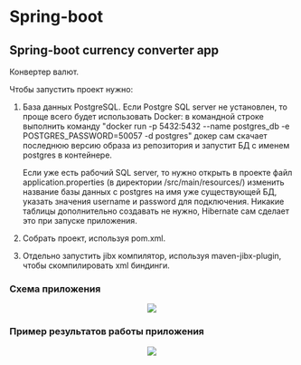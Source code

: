 # Spring-boot
Spring-boot currency converter app
-----------------------------------

Конвертер валют.

Чтобы запустить проект нужно:

  1. База данных PostgreSQL.
      Если Postgre SQL server не установлен, то проще всего будет использовать Docker:
      в командной строке выполнить команду "docker run -p 5432:5432 --name postgres_db -e POSTGRES_PASSWORD=50057 -d postgres"
      докер сам скачает последнюю версию образа из репозитория и запустит БД с именем postgres в контейнере.
      
      Если уже есть рабочий SQL server, то нужно открыть в проекте файл application.properties (в директории /src/main/resources/)
      изменить название базы данных с postgres на имя уже существующей БД, указать значения username и password для подключения. 
      Никакие таблицы дополнительно создавать не нужно, Hibernate сам сделает это при запуске приложения.

  2. Собрать проект, используя pom.xml.
  3. Отдельно запустить jibx компилятор, используя maven-jibx-plugin, чтобы скомпилировать xml биндинги.
  
<h3>Схема приложения</h3>
<div style="text-align:center"><img src="https://i.ibb.co/PrgY7RN/image.jpg" /></div>

<h3>Пример результатов работы приложения</h3>
<div style="text-align:center"><img src="https://i.ibb.co/C05wmxd/front.jpg" /></div>

